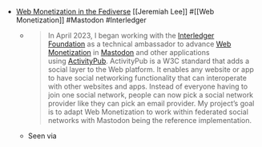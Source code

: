 - [Web Monetization in the Fediverse](https://community.interledger.org/jeremiahlee/web-monetization-in-the-fediverse-ilf-grant-progress-report-1-37c7) [[Jeremiah Lee]] #[[Web Monetization]] #Mastodon #Interledger
	- > In April 2023, I began working with the [Interledger Foundation](https://interledger.org/) as a technical ambassador to advance [Web Monetization](https://webmonetization.org/) in [Mastodon](https://joinmastodon.org/) and other applications using [ActivityPub](https://activitypub.rocks/). ActivityPub is a W3C standard that adds a social layer to the Web platform. It enables any website or app to have social networking functionality that can interoperate with other websites and apps. Instead of everyone having to join one social network, people can now pick a social network provider like they can pick an email provider. My project’s goal is to adapt Web Monetization to work within federated social networks with Mastodon being the reference implementation.
	- Seen via